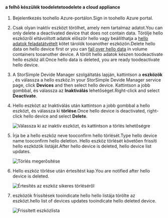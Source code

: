 #### <a name="toodelete-a-cloud-appliance"></a><span data-ttu-id="7bd6e-101">a felhő készülék toodelete</span><span class="sxs-lookup"><span data-stu-id="7bd6e-101">toodelete a cloud appliance</span></span>

1. <span data-ttu-id="7bd6e-102">Bejelentkezés toohello Azure-portálon.</span><span class="sxs-lookup"><span data-stu-id="7bd6e-102">Sign in toohello Azure portal.</span></span>
2. <span data-ttu-id="7bd6e-103">Csak olyan inaktív eszközt törölhet, amely nem tartalmaz adatot.</span><span class="sxs-lookup"><span data-stu-id="7bd6e-103">You can only delete a deactivated device that does not contain data.</span></span> <span data-ttu-id="7bd6e-104">Törölje hello eszközről eltávolított adatok először hello vagy beállíthatja a [hello adatok feladatátvételt](../articles/storsimple/storsimple-8000-device-failover-cloud-appliance.md) kötet tárolók tooanother eszközön.</span><span class="sxs-lookup"><span data-stu-id="7bd6e-104">Delete hello data on hello device first or you can [fail over hello data](../articles/storsimple/storsimple-8000-device-failover-cloud-appliance.md) in volume containers tooanother device.</span></span> <span data-ttu-id="7bd6e-105">A törölt hello adatok készen toodeactivate hello eszköz áll.</span><span class="sxs-lookup"><span data-stu-id="7bd6e-105">Once hello data is deleted, you are ready toodeactivate hello device.</span></span>
3. <span data-ttu-id="7bd6e-106">A StorSimple Devide Manager szolgáltatás lapján, kattintson a **eszközök** , és válassza a hello eszköz.</span><span class="sxs-lookup"><span data-stu-id="7bd6e-106">In your StorSimple Devide Manager service page, click **Devices** and then select hello device.</span></span> <span data-ttu-id="7bd6e-107">Kattintson a jobb gombbal, és válassza az **Inaktiválás** lehetőséget.</span><span class="sxs-lookup"><span data-stu-id="7bd6e-107">Right-click and select **Deactivate**.</span></span>
4. <span data-ttu-id="7bd6e-108">Hello eszközt az Inaktiválás után kattintson a jobb gombbal a hello eszközt, és válassza ki **törlése**.</span><span class="sxs-lookup"><span data-stu-id="7bd6e-108">Once hello device is deactivated, right-click hello device and select **Delete**.</span></span>

    ![Válassza ki az inaktív eszközt, és kattintson a törlés lehetőségre](./media/storsimple-8000-delete-cloud-appliance/delete-cloud-appliance1.png)

5. <span data-ttu-id="7bd6e-110">Írja be a hello eszköz neve tooconfirm hello törlését.</span><span class="sxs-lookup"><span data-stu-id="7bd6e-110">Type hello device name tooconfirm hello deletion.</span></span> <span data-ttu-id="7bd6e-111">Hello eszköz törlését követően frissíti hello eszközök listáját.</span><span class="sxs-lookup"><span data-stu-id="7bd6e-111">After hello device is deleted, hello device list updates.</span></span>

    ![Törlés megerősítése](./media/storsimple-8000-delete-cloud-appliance/delete-cloud-appliance2.png)

6. <span data-ttu-id="7bd6e-113">Hello eszköz törlése után értesítést kap.</span><span class="sxs-lookup"><span data-stu-id="7bd6e-113">You are notified after hello device is deleted.</span></span>

    ![Értesítés az eszköz sikeres törléséről](./media/storsimple-8000-delete-cloud-appliance/delete-cloud-appliance4.png)

7. <span data-ttu-id="7bd6e-115">eszközök frissítések tooindicate hello hello listája törölte az eszközt.</span><span class="sxs-lookup"><span data-stu-id="7bd6e-115">hello list of devices updates tooindicate hello deleted device.</span></span>

    ![Frissített eszközlista](./media/storsimple-8000-delete-cloud-appliance/delete-cloud-appliance5.png)
